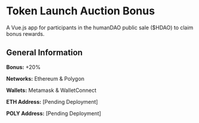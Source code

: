 # Token Launch Auction Bonus

A Vue.js app for participants in the humanDAO public sale ($HDAO) to claim bonus rewards.

## General Information

**Bonus:** +20%

**Networks:** Ethereum & Polygon

**Wallets:** Metamask & WalletConnect

**ETH Address:** [Pending Deployment]

**POLY Address:** [Pending Deployment]
